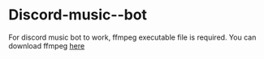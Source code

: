 # Discord-music--bot

For discord music bot to work, ffmpeg executable file is required. You can download ffmpeg [here](https://ffmpeg.org/download.html)
